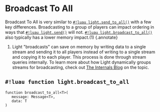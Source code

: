 # Broadcast To All

Broadcast To All is very similar to [`#!luau light.send_to_all()`](./send_to_all.md) with a few key differences.
Broadcasting to a group of players can impact ordering in ways that [`#!luau light.send()`](./send_to_all.md) will not.
[`#!luau light.broadcast_to_all()`](./broadcast_to_all.md) also typically has a lower memory impact.(1)
{.annotate}

1. Light "broadcasts" can save on memory by writing data to a single stream and sending it to all players instead of
    writing to a single stream and copying it to each player. This process is done through stream queries internally. To
    learn more about how Light dynamically groups streams for broadcasting, check out
    [The Internals Blog](../../../../blog/internals/dynamic_streams.md) on the topic.

## `#!luau function light.broadcast_to_all`

```luau title='<!-- server --> <!-- sync -->'
function broadcast_to_all<T>(
   message: Message<T>,
   data: T
)
```
